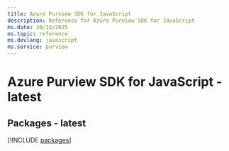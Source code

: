 ```yaml
---
title: Azure Purview SDK for JavaScript
description: Reference for Azure Purview SDK for JavaScript
ms.date: 10/13/2025
ms.topic: reference
ms.devlang: javascript
ms.service: purview
---
```

# Azure Purview SDK for JavaScript - latest
## Packages - latest
[!INCLUDE [packages](purview-index.md)]